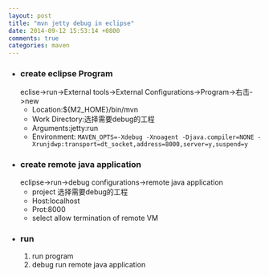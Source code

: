 ```yaml
---
layout: post
title: "mvn jetty debug in eclipse"
date: 2014-09-12 15:53:14 +0800
comments: true
categories: maven
---
```

+	###	create eclipse Program
	eclise->run->External tools->External Configurations->Program->右击->new
	+	Location:${M2_HOME}/bin/mvn
	+	Work Directory:选择需要debug的工程
	+	Arguments:jetty:run
	+	Environment:
	`MAVEN_OPTS=-Xdebug -Xnoagent -Djava.compiler=NONE -Xrunjdwp:transport=dt_socket,address=8000,server=y,suspend=y`
+	###	create remote java application
	eclipse->run->debug configurations->remote java application
	+	project 选择需要debug的工程
	+	Host:localhost
	+	Prot:8000
	+	select allow termination of remote VM
+	###	run
	1.	run program
	2.	debug run remote java application
